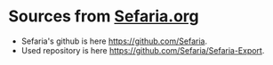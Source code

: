 # Sources from [Sefaria.org](www.sefaria.org)
* Sefaria's github is here <https://github.com/Sefaria>.
* Used repository is here <https://github.com/Sefaria/Sefaria-Export>.


